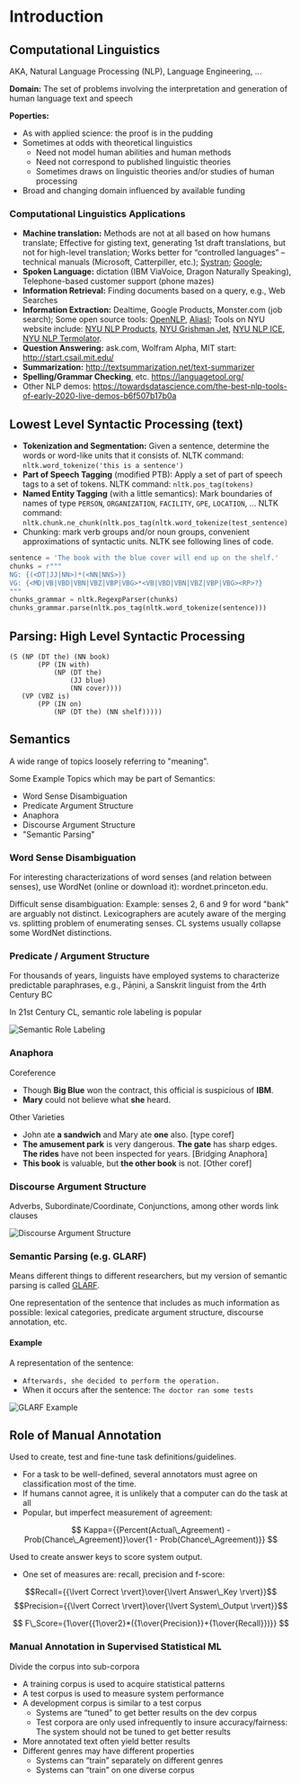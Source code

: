 # Introduction

## Computational Linguistics

AKA, Natural Language Processing (NLP), Language Engineering, ...

**Domain:** The set of problems involving the interpretation and generation of human language text and speech

**Poperties:**

* As with applied science: the proof is in the pudding
* Sometimes at odds with theoretical linguistics
  * Need not model human abilities and human methods
  * Need not correspond to published linguistic theories
  * Sometimes draws on linguistic theories and/or studies of human processing
* Broad and changing domain influenced by available funding

### Computational Linguistics Applications

* **Machine translation:** Methods are not at all based on how humans translate; Effective for gisting text, generating 1st draft translations, but not for high-level translation; Works better for “controlled languages” – technical manuals (Microsoft, Catterpiller, etc.); [Systran](https://translate.systran.net/?lang=en); [Google](http://www.google.com/language\_tools?hl=en);
* **Spoken Language:** dictation (IBM ViaVoice, Dragon Naturally Speaking), Telephone-based customer support (phone mazes)
* **Information Retrieval:** Finding documents based on a query, e.g., Web Searches
* **Information Extraction:** Dealtime, Google Products, Monster.com (job search); Some open source tools: [OpenNLP](https://opennlp.apache.org), [AliasI](http://alias-i.com/lingpipe/); Tools on NYU website include: [NYU NLP Products](http://nlp.cs.nyu.edu/projects/index.shtml#t-r-i), [NYU Grishman Jet](http://cs.nyu.edu/grishman/jet/jet.html), [NYU NLP ICE](http://nlp.cs.nyu.edu/ice/), [NYU NLP Termolator](http://nlp.cs.nyu.edu/termolator/).
* **Question Answering:** ask.com, Wolfram Alpha, MIT start: http://start.csail.mit.edu/
* **Summarization:** http://textsummarization.net/text-summarizer
* **Spelling/Grammar Checking**, etc. https://languagetool.org/
* Other NLP demos: https://towardsdatascience.com/the-best-nlp-tools-of-early-2020-live-demos-b6f507b17b0a

## Lowest Level Syntactic Processing (text)

* **Tokenization and Segmentation:** Given a sentence, determine the words or word-like units that it consists of. NLTK command: `nltk.word_tokenize('this is a sentence')`
* **Part of Speech Tagging** (modified PTB): Apply a set of part of speech tags to a set of tokens. NLTK command: `nltk.pos_tag(tokens)`
* **Named Entity Tagging** (with a little semantics): Mark boundaries of names of type `PERSON`, `ORGANIZATION`, `FACILITY`, `GPE`, `LOCATION`, … NLTK command: `nltk.chunk.ne_chunk(nltk.pos_tag(nltk.word_tokenize(test_sentence)`
* Chunking: mark verb groups and/or noun groups, convenient approximations of syntactic units. NLTK see following lines of code.

```python
sentence = 'The book with the blue cover will end up on the shelf.'
chunks = r"""
NG: {(<DT|JJ|NN>)*(<NN|NNS>)}
VG: {<MD|VB|VBD|VBN|VBZ|VBP|VBG>*<VB|VBD|VBN|VBZ|VBP|VBG><RP>?}
"""
chunks_grammar = nltk.RegexpParser(chunks)
chunks_grammar.parse(nltk.pos_tag(nltk.word_tokenize(sentence)))
```

## Parsing: High Level Syntactic Processing

```
(S (NP (DT the) (NN book)
       (PP (IN with)
           (NP (DT the)
               (JJ blue)
               (NN cover))))
   (VP (VBZ is)
       (PP (IN on) 
           (NP (DT the) (NN shelf)))))
```

## Semantics

A wide range of topics loosely referring to "meaning".

Some Example Topics which may be part of Semantics:

* Word Sense Disambiguation
* Predicate Argument Structure
* Anaphora
* Discourse Argument Structure
* "Semantic Parsing"

### Word Sense Disambiguation

For interesting characterizations of word senses (and relation between senses), use WordNet (online or download it): wordnet.princeton.edu.

Difficult sense disambiguation: Example: senses 2, 6 and 9 for word "bank" are arguably not distinct. Lexicographers are acutely aware of the merging vs. splitting problem of enumerating senses. CL systems usually collapse some WordNet distinctions.

### Predicate / Argument Structure

For thousands of years, linguists have employed systems to characterize predictable paraphrases, e.g., Pāṇini, a Sanskrit linguist from the 4rth Century BC

In 21st Century CL, semantic role labeling is popular

![Semantic Role Labeling](<.gitbook/assets/image (2).png>)

### Anaphora

Coreference

* Though **Big Blue** won the contract, this official is suspicious of **IBM**.
* **Mary** could not believe what **she** heard.

Other Varieties

* John ate **a sandwich** and Mary ate **one** also. \[type coref]
* **The amusement park** is very dangerous. **The gate** has sharp edges. **The rides** have not been inspected for years. \[Bridging Anaphora]
* **This book** is valuable, but **the other book** is not. \[Other coref]

### Discourse Argument Structure

Adverbs, Subordinate/Coordinate, Conjunctions, among other words link clauses

![Discourse Argument Structure](<.gitbook/assets/image (1).png>)

### Semantic Parsing (e.g. GLARF)

Means different things to different researchers, but my version of semantic parsing is called [GLARF](http://nlp.cs.nyu.edu/meyers/GLARF.html).

One representation of the sentence that includes as much information as possible: lexical categories, predicate argument structure, discourse annotation, etc.

#### Example

A representation of the sentence:

* `Afterwards, she decided to perform the operation.`&#x20;
* When it occurs after the sentence: `The doctor ran some tests`

![GLARF Example](.gitbook/assets/image.png)

## Role of Manual Annotation

Used to create, test and fine-tune task definitions/guidelines.

* For a task to be well-defined, several annotators must agree on classification most of the time.
* If humans cannot agree, it is unlikely that a computer can do the task at all
* Popular, but imperfect measurement of agreement:

$$
Kappa={{Percent(Actual\_Agreement) - Prob(Chance\_Agreement)}\over{1 - Prob(Chance\_Agreement)}}
$$

Used to create answer keys to score system output.

* One set of measures are: recall, precision and f-score:

&#x20;                        $$Recall={{\lvert Correct \rvert}\over{\lvert Answer\_Key \rvert}}$$                              $$Precision={{\lvert Correct \rvert}\over{\lvert System\_Output \rvert}}$$

$$
F\_Score={1\over{{1\over2}*({1\over{Precision}}+{1\over{Recall}})}}
$$

### Manual Annotation in Supervised Statistical ML

Divide the corpus into sub-corpora

* A training corpus is used to acquire statistical patterns
* A test corpus is used to measure system performance
* A development corpus is similar to a test corpus
  * Systems are “tuned” to get better results on the dev corpus
  * Test corpora are only used infrequently to insure accuracy/fairness: The system should not be tuned to get better results
* More annotated text often yield better results
* Different genres may have different properties
  * Systems can “train” separately on different genres
  * Systems can “train” on one diverse corpus

